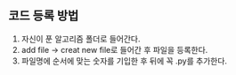 ## 코드 등록 방법
1. 자신이 푼 알고리즘 폴더로 들어간다.
2. add file -> creat new file로 들어간 후 파일을 등록한다.
3. 파일명에 순서에 맞는 숫자를 기입한 후 뒤에 꼭 .py를 추가한다.

